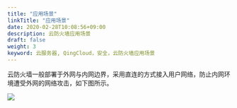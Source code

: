 ```yaml
---
title: "应用场景"
linkTitle: "应用场景"
date: 2020-02-28T10:08:56+09:00
description: 云防火墙应用场景
draft: false
weight: 3
keyword: 云服务器, QingCloud，安全，云防火墙应用场景
---
```


云防火墙一般部署于外网与内网边界，采用直连的方式接入用户网络，防止内网环境遭受外网的网络攻击，如下图所示。

![](../_images/pic1.png)
